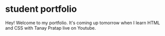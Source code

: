 # student portfolio
Hey! Welcome to my portfolio. It's coming up tomorrow when
 I learn HTML and CSS with Tanay Pratap live on Youtube.